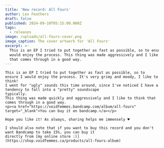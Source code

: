 ```yaml
---
title: 'New record: All Fours'
author: Lex Feathers
draft: false
published: 2024-09-10T05:15:00.000Z
tags:
  - releases
image: /uploads/all-fours-cover.png
image_caption: The cover artwork for 'All Fours'
excerpt: >-
  This is an EP I tried to put together as fast as possible, so to ensure I
  would enjoy the process. This thing was made aggressively and I like to think
  that comes through in a good way.
---
```

    This is an EP I tried to put together as fast as possible, so to ensure I would enjoy the process. It's very grimy and moody, I like to think!
    I went for "ugly" sounds this time around, since I've noticed I have a tendency to fall into a "pretty" soundscape
    typically.
    This thing was made quickly and aggressively and I like to think that comes through in a good way.
    <p><a href="https://voidfemmes.bandcamp.com/album/all-fours" target="_blank">You can buy it on bandcamp.</a></p>

    Hope you like it! As always, sharing helps me immensely ♥

    I should also note that if you want to buy this record and you don't want Bandcamp to take 15%, you can buy it
    directly from [my online store :)](https://shop.voidfemmes.ca/products/all-fours-album)
